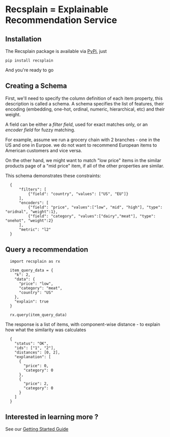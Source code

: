 # Recsplain = Explainable Recommendation Service
## Installation
The Recsplain package is available via [PyPi](https://pypi.org/project/recsplain/), just 

    pip install recsplain
    
And you're ready to go

## Creating a Schema

First, we'll need to specify the column definition of each item property, this description is called a schema.
A schema specifies the list of features, their encoding (embedding, one-hot, ordinal, numeric, hierarchical, etc) and their weight.

A field can be either a *filter field*, used for exact matches only, or an *encoder field* for fuzzy matching.

For example, assume we run a grocery chain with 2 branches - one in the US and one in Eurpoe. we do not want to recommend European items to American customers and vice versa.

On the other hand, we might want to match "low price" items in the similar products page of a "mid price" item, if all of the other properties are similar.

This schema demonstrates these constraints:

```
  {
      "filters": [
          {"field": "country", "values": ["US", "EU"]}
      ],
      "encoders": [
          {"field": "price", "values":["low", "mid", "high"], "type": "oridnal", "weight":1},
          {"field": "category", "values":["dairy","meat"], "type": "onehot", "weight":2}
      ],
      "metric": "l2"
  }
```
  
 
## Query a recommendation

```
  import recsplain as rx

  item_query_data = {
    "k": 2,
    "data": {
      "price": "low",
      "category": "meat",
      "country": "US"
    },
    "explain": true
  }

  rx.query(item_query_data)
``` 
 
The response is a list of items, with component-wise distance - to explain how what the similarity was calculates

```
  {
    "status": "OK",
    "ids": ["1", "2"],
    "distances": [0, 2],
    "explanation": [
      {
        "price": 0,
        "category": 0
      },
      {
        "price": 2,
        "category": 0
      }
    ]
  }
```

## Interested in learning more ?
See our [Getting Started Guide](https://recsplain.readthedocs.io/en/latest/)
